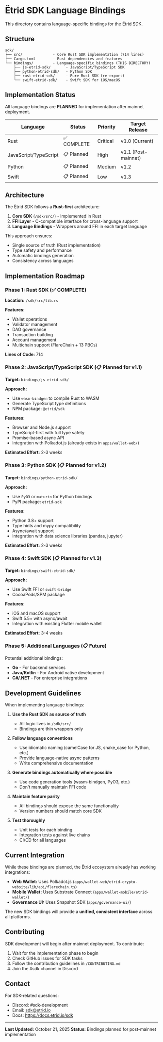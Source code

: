 # Ëtrid SDK Language Bindings

This directory contains language-specific bindings for the Ëtrid SDK.

## Structure

```
sdk/
├── src/              - Core Rust SDK implementation (714 lines)
├── Cargo.toml        - Rust dependencies and features
└── bindings/         - Language-specific bindings (THIS DIRECTORY)
    ├── js-etrid-sdk/       - JavaScript/TypeScript SDK
    ├── python-etrid-sdk/   - Python SDK
    ├── rust-etrid-sdk/     - Pure Rust SDK (re-export)
    └── swift-etrid-sdk/    - Swift SDK for iOS/macOS
```

## Implementation Status

All language bindings are **PLANNED** for implementation after mainnet deployment.

| Language | Status | Priority | Target Release |
|----------|--------|----------|----------------|
| Rust | ✅ COMPLETE | Critical | v1.0 (Current) |
| JavaScript/TypeScript | 📋 Planned | High | v1.1 (Post-mainnet) |
| Python | 📋 Planned | Medium | v1.2 |
| Swift | 📋 Planned | Low | v1.3 |

## Architecture

The Ëtrid SDK follows a **Rust-first** architecture:

1. **Core SDK** (`/sdk/src/`) - Implemented in Rust
2. **FFI Layer** - C-compatible interface for cross-language support
3. **Language Bindings** - Wrappers around FFI in each target language

This approach ensures:
- Single source of truth (Rust implementation)
- Type safety and performance
- Automatic bindings generation
- Consistency across languages

## Implementation Roadmap

### Phase 1: Rust SDK (✅ COMPLETE)

**Location:** `/sdk/src/lib.rs`

**Features:**
- Wallet operations
- Validator management
- DAO governance
- Transaction building
- Account management
- Multichain support (FlareChain + 13 PBCs)

**Lines of Code:** 714

### Phase 2: JavaScript/TypeScript SDK (📋 Planned for v1.1)

**Target:** `bindings/js-etrid-sdk/`

**Approach:**
- Use `wasm-bindgen` to compile Rust to WASM
- Generate TypeScript type definitions
- NPM package: `@etrid/sdk`

**Features:**
- Browser and Node.js support
- TypeScript-first with full type safety
- Promise-based async API
- Integration with Polkadot.js (already exists in `apps/wallet-web/`)

**Estimated Effort:** 2-3 weeks

### Phase 3: Python SDK (📋 Planned for v1.2)

**Target:** `bindings/python-etrid-sdk/`

**Approach:**
- Use `PyO3` or `maturin` for Python bindings
- PyPI package: `etrid-sdk`

**Features:**
- Python 3.8+ support
- Type hints and mypy compatibility
- Async/await support
- Integration with data science libraries (pandas, jupyter)

**Estimated Effort:** 2-3 weeks

### Phase 4: Swift SDK (📋 Planned for v1.3)

**Target:** `bindings/swift-etrid-sdk/`

**Approach:**
- Use Swift FFI or `swift-bridge`
- CocoaPods/SPM package

**Features:**
- iOS and macOS support
- Swift 5.5+ with async/await
- Integration with existing Flutter mobile wallet

**Estimated Effort:** 3-4 weeks

### Phase 5: Additional Languages (📋 Future)

Potential additional bindings:
- **Go** - For backend services
- **Java/Kotlin** - For Android native development
- **C#/.NET** - For enterprise integrations

## Development Guidelines

When implementing language bindings:

1. **Use the Rust SDK as source of truth**
   - All logic lives in `/sdk/src/`
   - Bindings are thin wrappers only

2. **Follow language conventions**
   - Use idiomatic naming (camelCase for JS, snake_case for Python, etc.)
   - Provide language-native async patterns
   - Write comprehensive documentation

3. **Generate bindings automatically where possible**
   - Use code generation tools (wasm-bindgen, PyO3, etc.)
   - Don't manually maintain FFI code

4. **Maintain feature parity**
   - All bindings should expose the same functionality
   - Version numbers should match core SDK

5. **Test thoroughly**
   - Unit tests for each binding
   - Integration tests against live chains
   - CI/CD for all languages

## Current Integration

While these bindings are planned, the Ëtrid ecosystem already has working integrations:

- **Web Wallet:** Uses Polkadot.js (`apps/wallet-web/etrid-crypto-website/lib/api/flarechain.ts`)
- **Mobile Wallet:** Uses Substrate Connect (`apps/wallet-mobile/etrid-wallet/`)
- **Governance UI:** Uses Snapshot SDK (`apps/governance-ui/`)

The new SDK bindings will provide a **unified, consistent interface** across all platforms.

## Contributing

SDK development will begin after mainnet deployment. To contribute:

1. Wait for the implementation phase to begin
2. Check GitHub issues for SDK tasks
3. Follow the contribution guidelines in `/CONTRIBUTING.md`
4. Join the #sdk channel in Discord

## Contact

For SDK-related questions:
- Discord: #sdk-development
- Email: sdk@etrid.io
- Docs: https://docs.etrid.io/sdk

---

**Last Updated:** October 21, 2025
**Status:** Bindings planned for post-mainnet implementation
